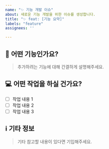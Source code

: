 ```yaml
---
name: "✨ 기능 개발 이슈"
about: 새로운 기능 개발을 위한 이슈를 생성합니다.
title: "✨ feat: [기능 요약]"
labels: "feature"
assignees: ''

---
```


## 📝 어떤 기능인가요?
> 추가하려는 기능에 대해 간결하게 설명해주세요.

## 💻 어떤 작업을 하실 건가요?
- [ ] 작업 내용 1
- [ ] 작업 내용 2
- [ ] 작업 내용 3

## ℹ️ 기타 정보
> 기타 참고할 내용이 있다면 기입해주세요.